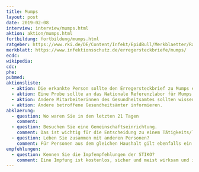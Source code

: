 ```yaml
---
title: Mumps
layout: post
date: 2019-02-08
interview: interview/mumps.html
aktion: aktion/mumps.html
fortbildung: fortbildung/mumps.html
ratgeber: https://www.rki.de/DE/Content/Infekt/EpidBull/Merkblaetter/Ratgeber_Mumps.html
merkblatt: https://www.infektionsschutz.de/erregersteckbriefe/mumps/
ecdc:
wikipedia:
cdc:
phe:
pubmed:
aktionsliste:
  - aktion: Die erkankte Person sollte den Erregersteckbrief zu Mumps erhalten.
  - aktion: Eine Probe sollte an das Nationale Referenzlabor für Mumps gehen. [Details zum Versand](https://www.rki.de/DE/Content/Infekt/NRZ/MMR/leistungen/leistungen_node.html;jsessionid=C15D4EB79B4C9EE72BFB2CCD774E3C0B.1_cid372)
  - aktion: Andere Mitarbeiterinnen des Gesundheitsamtes sollten wissen, dass es einen Mumpsfall gab.
  - aktion: Andere betroffene Gesundheitsämter informieren.
abklaerung:
  - question: Wo waren Sie in den letzten 21 Tagen
    comment:
  - question: Besuchen Sie eine Gemeinschaftseinrichtung.
    comment: Das ist wichtig für die Entscheidung zu einem Tätigkeits/Teilnahmeverbot
  - question: Leben Sie zusammen mit anderen Personen?
    comment: Für Personen aus dem gleichen Haushalt gilt ebenfalls ein Tätigkeits/Teilnahmeverbot je na Impfstatus. Dies gilt ggf. auch für andere Personen der Gemeinschaftseinrichtung.
empfehlungen:
  - question: Kennen Sie die Impfempfehlungen der STIKO?
    comment: Eine Impfung ist kostenlos, sicher und meist wirksam und ist für alle Kinder empfohlen und für Personen in Gemeinschaftseinrichtungen oder dem Gesundheitswesen.
---
```

